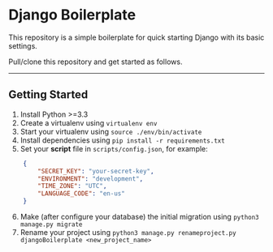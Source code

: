 # Django Boilerplate

This repository is a simple boilerplate for quick starting Django with its basic settings.

Pull/clone this repository and get started as follows.

---

## Getting Started

1. Install Python >=3.3
2. Create a virtualenv using `virtualenv env`
3. Start your virtualenv using `source ./env/bin/activate`
4. Install dependencies using `pip install -r requirements.txt`
5. Set your **script** file in `scripts/config.json`, for example:
```json
    {
        "SECRET_KEY": "your-secret-key", 
        "ENVIRONMENT": "development",
        "TIME_ZONE": "UTC",
        "LANGUAGE_CODE": "en-us"
    }
```
6. Make (after configure your database) the initial migration using `python3 manage.py migrate`
7. Rename your project using `python3 manage.py renameproject.py djangoBoilerplate <new_project_name>`